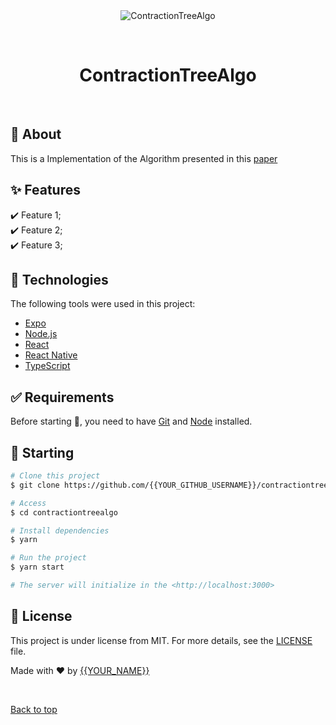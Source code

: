 <div align="center" id="top"> 
  <img src="./.github/app.gif" alt="ContractionTreeAlgo" />

  &#xa0;

  <!-- <a href="https://contractiontreealgo.netlify.app">Demo</a> -->
</div>

<h1 align="center">ContractionTreeAlgo</h1>

<!-- Status -->

<!-- <h4 align="center"> 
	🚧  ContractionTreeAlgo 🚀 Under construction...  🚧
</h4> 
-->

<br>

## :dart: About ##

This is a Implementation of the Algorithm presented in this 
<a href="https://arxiv.org/abs/2209.02895v1" target="_blank">paper</a>

## :sparkles: Features ##

:heavy_check_mark: Feature 1;\
:heavy_check_mark: Feature 2;\
:heavy_check_mark: Feature 3;

## :rocket: Technologies ##

The following tools were used in this project:

- [Expo](https://expo.io/)
- [Node.js](https://nodejs.org/en/)
- [React](https://pt-br.reactjs.org/)
- [React Native](https://reactnative.dev/)
- [TypeScript](https://www.typescriptlang.org/)

## :white_check_mark: Requirements ##

Before starting :checkered_flag:, you need to have [Git](https://git-scm.com) and [Node](https://nodejs.org/en/) installed.

## :checkered_flag: Starting ##

```bash
# Clone this project
$ git clone https://github.com/{{YOUR_GITHUB_USERNAME}}/contractiontreealgo

# Access
$ cd contractiontreealgo

# Install dependencies
$ yarn

# Run the project
$ yarn start

# The server will initialize in the <http://localhost:3000>
```

## :memo: License ##

This project is under license from MIT. For more details, see the [LICENSE](LICENSE.md) file.


Made with :heart: by <a href="https://github.com/{{YOUR_GITHUB_USERNAME}}" target="_blank">{{YOUR_NAME}}</a>

&#xa0;

<a href="#top">Back to top</a>
